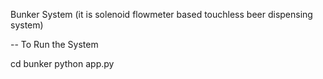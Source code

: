 Bunker System 
(it is solenoid flowmeter based touchless beer dispensing system)

-- To Run the System
   
   cd bunker
   python app.py
